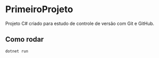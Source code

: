 # PrimeiroProjeto

Projeto C# criado para estudo de controle de versão com Git e GitHub.

## Como rodar

```bash
dotnet run
